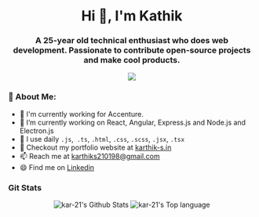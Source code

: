 <h1 align="center">Hi 👋, I'm Kathik</h1>
<h3 align="center">A 25-year old technical enthusiast who does web development. Passionate to contribute open-source projects and make cool products.</h3>
<p align="center"><img src="https://camo.githubusercontent.com/992babdffd8c74a1502de375fbdf7e4d54773242/68747470733a2f2f6d656469612e67697068792e636f6d2f6d656469612f53576f536b4e36447854737a71494b4571762f67697068792e676966" /></p>

### 🤵 About Me:
- 🏦 I'm currently working for Accenture.
- 🔭 I’m currently working on React, Angular, Express.js and Node.js and Electron.js
- 🌱 I use daily ```.js```,``` .ts```, ```.html```, ```.css```, ```.scss```, ```.jsx```, ```.tsx```
- 💬 Checkout my portfolio website at <a href="https://karthik-s.in">karthik-s.in</a>
- 📫 Reach me at <a href="mailto:karthiks210198@gmail.com">karthiks210198@gmail.com</a>
- 😄 Find me on <a href="https://www.linkedin.com/in/karthik-srikanth-7ce/">Linkedin</a>

### Git Stats

<p align="center">
  <img alt="kar-21's Github Stats" src="https://github-readme-stats.vercel.app/api?username=kar-21&layout=compact&hide=html&show_icons=true&theme=dracula">
  <img alt="kar-21's Top language" src="https://github-readme-stats.vercel.app/api/top-langs/?username=kar-21&layout=compact&hide=html&show_icons=true&theme=dracula" />
  <!-- <img alt="kar-21's waka time" src="https://github-readme-stats.vercel.app/api/wakatime/?username=kar-21&layout=compact&hide=html&show_icons=true&theme=dracula" /> -->
</p>
